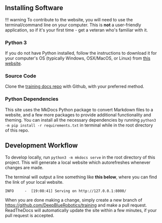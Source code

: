 ## Installing Software

!!! warning
    To contribute to the website, you will need to use the terminal/command line on your computer. This is **not** a user-friendly application, so if it's your first time - get a veteran who's familiar with it.

### Python 3
If you do not have Python installed, follow the instructions to download it for your computer's OS (typically Windows, OSX/MacOS, or Linux) from [this website](https://realpython.com/installing-python/).

### Source Code
Clone the [training docs repo](https://github.com/DeepBlueRobotics/training>) with Github, with your preferred method.

### Python Dependencies
This site uses the MkDocs Python package to convert Markdown files to a website, and a few more packages to provide additional functionality and theming. You can install all the necessary dependencies by running `python3 -m pip install -r requirements.txt` in terminal while in the root directory of this repo.

## Development Workflow
To develop locally, run `python3 -m mkdocs serve` in the root directory of this project. This will generate a local website which autorefreshes whenever changes are made. 

The terminal will output a line something like __this below__, where you can find the link of your local website.

`INFO     -  [19:08:41] Serving on http://127.0.0.1:8000/`

When you are done making a change, simply create a new branch of <https://github.com/DeepBlueRobotics/training> and make a pull request. ReadTheDocs will automatically update the site within a few minutes, if your pull request is accepted.

